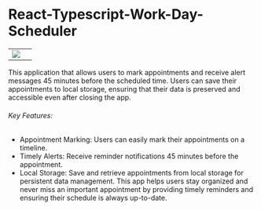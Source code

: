 # React-Typescript-Work-Day-Scheduler

<table>
  <tr>
    <td><img src="https://github.com/user-attachments/assets/16b8f699-eda4-4c85-a0d6-b4286d7e827f"><td>
  </tr>
</table>

This application that allows users to mark appointments and receive alert messages 45 minutes before the scheduled time. Users can save their appointments to local storage, ensuring that their data is preserved and accessible even after closing the app.

###### Key Features:

- Appointment Marking: Users can easily mark their appointments on a timeline.
- Timely Alerts: Receive reminder notifications 45 minutes before the appointment.
- Local Storage: Save and retrieve appointments from local storage for persistent data management.
This app helps users stay organized and never miss an important appointment by providing timely reminders and ensuring their schedule is always up-to-date.